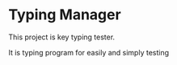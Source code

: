 # Typing Manager

This project is key typing tester.

It is typing program for easily and simply testing
